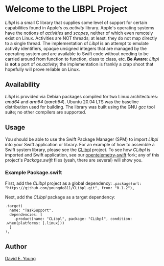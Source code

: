 
# Welcome to the LIBPL Project #

_Libpl_ is a small C library that supplies some level of support for certain capabilities found in Apple's _os.activity_
library. Apple's operating systems have the notions of _activities_ and _scopes_, neither of which even remotely exist
on Linux. Activities are NOT threads; at least, they do not map directly to a single thread. The implementation of
_Libpl_ is an attempt to emulate activity identifiers, opaque unsigned integers that are managed by the operating system
and are available to Swift code without needing to be carried around from function to function, class to class,
etc. **Be Aware**: _Libpl_ is **not** a port of _os.activity_; the implementation is frankly a crap shoot that hopefully
will prove reliable on Linux.

## Availability ##

_Libpl_ is provided via Debian packages compiled for two Linux architectures: _amd64_ and _arm64_ (_aarch64_). Ubuntu
20.04 LTS was the baseline distribution used for building. The library was built using the GNU _gcc_ tool suite; no
other compilers are supported.

## Usage ##

You should be able to use the Swift Package Manager (SPM) to import _Libpl_ into your Swift application or library. For
an example of how to assemble a Swift system library, please see the [CLibpl](https://github.com/youngde811/CLibpl)
project. To see how *CLibpl* is imported and Swift application, see our [opentelemetry-swift](https://github.com/youngde811/opentelemetry-swift)
fork; any of this project's _Package.swift_ files (yeah, there are several) will show you.

### Example Package.swift ###

First, add the _CLibpl_ project as a global dependency: `.package(url: "https://github.com/youngde811/CLibpl.git", from: "0.1.2"),`

Next, add the _CLibpl_ package as a target dependency:

```
.target(
  name: "TaskSupport",
  dependencies: [
    .product(name: "CLibpl", package: "CLibpl", condition: .when(platforms: [.linux]))
  ]
),
```

## Author ##

[David E. Young](youngde811@pobox.com)
